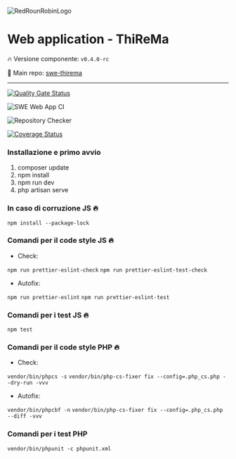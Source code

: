 ![RedRounRobinLogo](https://i.imgur.com/3Dcv4vs.png)

# Web application - ThiReMa

:fire: Versione componente: `v0.4.0-rc` 

:pushpin: Main repo: [swe-thirema](https://github.com/RedRoundRobin/swe-thirema)

---

[![Quality Gate Status](https://sonarcloud.io/api/project_badges/measure?project=RedRoundRobin_swe-webapp&metric=alert_status)](https://sonarcloud.io/dashboard?id=RedRoundRobin_swe-webapp)

![SWE Web App CI](https://github.com/RedRoundRobin/swe-webapp/workflows/SWE%20Web%20App%20CI/badge.svg)

![Repository Checker](https://github.com/RedRoundRobin/swe-webapp/workflows/Repository%20Checker/badge.svg)

[![Coverage Status](https://coveralls.io/repos/github/RedRoundRobin/swe-webapp/badge.svg?branch=develop)](https://coveralls.io/github/RedRoundRobin/swe-webapp?branch=develop)


### Installazione e primo avvio

1. composer update
2. npm install
3. npm run dev
4. php artisan serve


### In caso di corruzione JS :fire:

`npm install --package-lock`

### Comandi per il code style JS :fire:

- Check:

`npm run prettier-eslint-check`
`npm run prettier-eslint-test-check`

- Autofix:

`npm run prettier-eslint`
`npm run prettier-eslint-test`


### Comandi per i test JS :fire:

`npm test`


### Comandi per il code style PHP :fire:

- Check:

`vendor/bin/phpcs -s`
`vendor/bin/php-cs-fixer fix --config=.php_cs.php --dry-run -vvv`

- Autofix: 

`vendor/bin/phpcbf -n`
`vendor/bin/php-cs-fixer fix --config=.php_cs.php --diff -vvv`


### Comandi per i test PHP

`vendor/bin/phpunit -c phpunit.xml`

